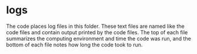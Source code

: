 
# logs

The code places log files in this folder. These text files are named like the code files and contain output printed by the code files. The top of each file summarizes the computing environment and time the code was run, and the bottom of each file notes how long the code took to run.